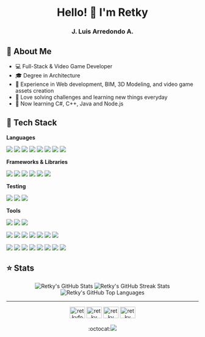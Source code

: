 <h1 align="center">Hello! 🦊 I'm Retky</h1>
<h3 align="center">J. Luis Arredondo A.</h3>

## 📜 About Me 
- 💻 Full-Stack & Video Game Developer
- 🎓 Degree in Architecture
- 💼 Experience in Web development, BIM, 3D Modeling, and video game assets creation
- 💚 Love solving challenges and learning new things everyday
- 🌱 Now learning C#, C++, Java and Node.js

## 🧰 Tech Stack

**Languages**

[![](https://img.shields.io/badge/JavaScript-F7DF1E.svg?logo=javascript&logoColor=black)](https://developer.mozilla.org/en-US/docs/Web/JavaScript)
[![](https://img.shields.io/badge/Ruby-CC342D.svg?logo=ruby&logoColor=white)](https://www.ruby-lang.org/en/)
[![](https://img.shields.io/badge/C%23-239120.svg?logo=c-sharp&logoColor=white)](https://docs.microsoft.com/en-us/dotnet/csharp/)
[![](https://img.shields.io/badge/HTML5-E34F26.svg?logo=html5&logoColor=white)](https://developer.mozilla.org/en-US/docs/Web/Guide/HTML/HTML5)
[![](https://img.shields.io/badge/CSS3-1572B6.svg?logo=css3&logoColor=white)](https://developer.mozilla.org/en-US/docs/Web/CSS)
[![](https://img.shields.io/badge/Lua-2C2D72.svg?logo=lua&logoColor=white)](https://www.lua.org/)
[![](https://img.shields.io/badge/PostgreSQL-316192.svg?logo=postgresql&logoColor=white)](https://www.postgresql.org/)
[![](https://img.shields.io/badge/Markdown-000000.svg?logo=markdown&logoColor=white)](https://www.markdownguide.org/)

**Frameworks & Libraries**

[![](https://img.shields.io/badge/React-20232A.svg?logo=react&logoColor=61DAFB)](https://reactjs.org/)
[![](https://img.shields.io/badge/Ruby_on_Rails-CC0000.svg?logo=ruby-on-rails&logoColor=white)](https://rubyonrails.org/)
[![](https://img.shields.io/badge/SASS-CC6699.svg?logo=sass&logoColor=white)](https://sass-lang.com)
[![](https://img.shields.io/badge/Bootstrap-563D7C.svg?logo=bootstrap&logoColor=white)](https://getbootstrap.com/)
[![](https://img.shields.io/badge/Redux-764ABC.svg?logo=redux&logoColor=white)](https://redux.js.org/)
[![](https://img.shields.io/badge/Webpack-8DD6F9.svg?logo=webpack&logoColor=black)](https://webpack.js.org/)

**Testing**

[![](https://img.shields.io/badge/Jest-C21325.svg?logo=jest&logoColor=white)](https://jestjs.io/)
[![](https://img.shields.io/badge/RSpec-CC0000.svg?logo=ruby&logoColor=white)](https://rspec.info/)
[![](https://img.shields.io/badge/Mocha-8D6748.svg?logo=mocha&logoColor=white)](https://mochajs.org/)

**Tools**

[![](https://img.shields.io/badge/Unity-000000.svg?logo=unity&logoColor=white)](https://unity.com/)
[![](https://img.shields.io/badge/Unreal_Engine-313131.svg?logo=unreal-engine&logoColor=white)](https://unrealengine.com/)
[![](https://img.shields.io/badge/♥_Löve-2197C9.svg?logo=love&logoColor=white)](https://love2d.org/)

[![](https://img.shields.io/badge/Git-F05032.svg?logo=git&logoColor=white)](https://git-scm.com/)
[![](https://img.shields.io/badge/GitHub-181717.svg?logo=github&logoColor=white)]()
[![](https://img.shields.io/badge/GitLab-FCA121.svg?logo=gitlab&logoColor=white)](https://about.gitlab.com/)
[![](https://img.shields.io/badge/Firebase-EB8604.svg?logo=firebase&logoColor=FDC928)](https://firebase.google.com/)
[![](https://img.shields.io/badge/Postman-FF6C37.svg?logo=postman&logoColor=white)](https://www.postman.com/)
[![](https://img.shields.io/badge/Heroku-430098.svg?logo=heroku&logoColor=white)](https://www.heroku.com/)
[![](https://img.shields.io/badge/Netlify-00C7B7.svg?logo=netlify&logoColor=white)](https://www.netlify.com/)

[![](https://img.shields.io/badge/Blender-EA7600.svg?logo=blender&logoColor=white)](https://www.blender.org/)
[![](https://img.shields.io/badge/Adobe_Illustrator-330000.svg?logo=adobe-illustrator&logoColor=FE9A00)](https://www.adobe.com/products/illustrator.html)
[![](https://img.shields.io/badge/Adobe_Photoshop-001E36.svg?logo=adobe-photoshop&logoColor=00AAFF)](https://www.adobe.com/products/photoshop.html)
[![](https://img.shields.io/badge/Adobe_InDesign-3E021B.svg?logo=adobe-indesign&logoColor=FD3365)](https://www.adobe.com/products/indesign.html)
[![](https://img.shields.io/badge/AutoCAD-CC0302.svg?logo=autodesk&logoColor=white)](https://www.autodesk.com/products/autocad/overview)
[![](https://img.shields.io/badge/3Ds_Max-01A5A6.svg?logo=autodesk&logoColor=white)](https://www.autodesk.com/products/3ds-max/overview)
[![](https://img.shields.io/badge/Revit-265890.svg?logo=autodesk&logoColor=white)](https://www.autodesk.com/products/revit/overview)
[![](https://img.shields.io/badge/FL_Studio-F58A20.svg?logo=image-line&logoColor=white)](https://www.image-line.com/flstudio/)

## ⭐ Stats
<p align="center">
  <img src="https://github-readme-stats.vercel.app/api/?username=retky&count_private=true&theme=slateorange&show_icons=true" alt="Retky's GitHub Stats" />
  <img src="http://github-readme-streak-stats.herokuapp.com?user=retky&count_private=true&theme=slateorange" alt="Retky's GitHub Streak Stats" />
  <img src="https://github-readme-stats.vercel.app/api/top-langs/?username=retky&langs_count=8&count_private=true&layout=compact&theme=slateorange" alt="Retky's GitHub Top Languages" />
</p>

---

<p align="center">
  <a href="https://twitter.com/retkyfox" target="blank"><img align="center" src="https://raw.githubusercontent.com/rahuldkjain/github-profile-readme-generator/master/src/images/icons/Social/twitter.svg" alt="retkyfox" height="30" width="40" /></a>
  <a href="https://linkedin.com/in/retky" target="blank"><img align="center" src="https://raw.githubusercontent.com/rahuldkjain/github-profile-readme-generator/master/src/images/icons/Social/linked-in-alt.svg" alt="retky" height="30" width="40" /></a>
  <a href="https://stackoverflow.com/users/retky" target="blank"><img align="center" src="https://raw.githubusercontent.com/rahuldkjain/github-profile-readme-generator/master/src/images/icons/Social/stack-overflow.svg" alt="retky" height="30" width="40" /></a>
  <a href="https://medium.com/@retky" target="blank"><img align="center" src="https://raw.githubusercontent.com/rahuldkjain/github-profile-readme-generator/master/src/images/icons/Social/medium.svg" alt="retky" height="30" width="40" /></a>
  <br><br>
  :octocat:<img src="https://komarev.com/ghpvc/?username=retky&label=Profile%20views&color=f58200&style=flat"/>
</p>
